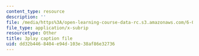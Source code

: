 ```yaml
---
content_type: resource
description: ''
file: /media/https%3A/open-learning-course-data-rc.s3.amazonaws.com/6-004-computation-structures-spring-2017/dd32b4468404e94d103e38af86e32736_UDow47-q5KI.srt
file_type: application/x-subrip
resourcetype: Other
title: 3play caption file
uid: dd32b446-8404-e94d-103e-38af86e32736
---
```

